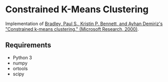 # Constrained K-Means Clustering
Implementation of [Bradley, Paul S., Kristin P. Bennett, and Ayhan Demiriz's "Constrained k-means clustering." (Microsoft Research, 2000)](https://www.microsoft.com/en-us/research/wp-content/uploads/2016/02/tr-2000-65.pdf).

## Requirements
* Python 3
* numpy
* ortools
* scipy
